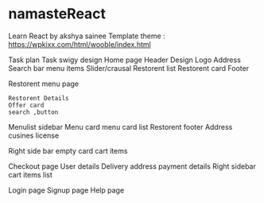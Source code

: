 # namasteReact
Learn React by akshya sainee 
Template theme : https://wpkixx.com/html/wooble/index.html


Task plan Task swigy design 
Home page
Header Design 
	Logo
	Address
	Search bar
	menu items
Slider/crausal 
Restorent list
	Restorent card
Footer

Restorent menu page 

	Restorent Details
	Offer card
	search ,button

Menulist sidebar
	Menu card
	menu card list
Restorent footer
	Address
	cusines
	license

Right side bar
	empty card
	cart items

Checkout page
User details
Delivery address
payment details
Right sidebar cart items list

Login page 
Signup page
Help page

	
	

